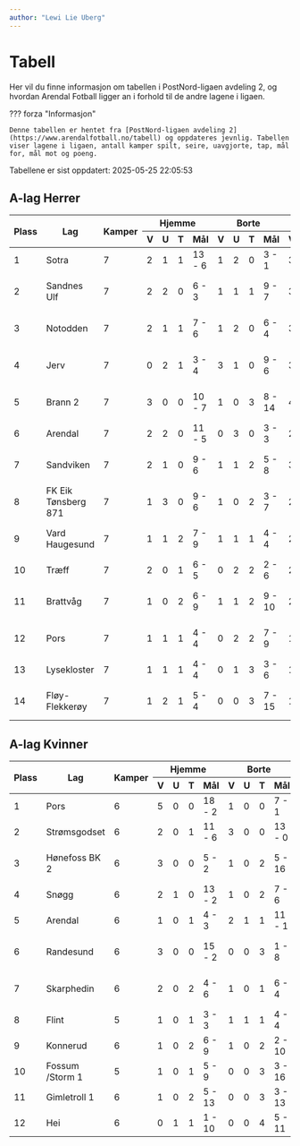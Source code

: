 ```yaml
---
author: "Lewi Lie Uberg"
---
```


# Tabell

Her vil du finne informasjon om tabellen i PostNord-ligaen avdeling 2, og hvordan Arendal Fotball ligger an i forhold til de andre lagene i ligaen.

??? forza "Informasjon"

    Denne tabellen er hentet fra [PostNord-ligaen avdeling 2](https://www.arendalfotball.no/tabell) og oppdateres jevnlig. Tabellen viser lagene i ligaen, antall kamper spilt, seire, uavgjorte, tap, mål for, mål mot og poeng.

Tabellene er sist oppdatert: 2025-05-25 22:05:53

## A-lag Herrer

<table>
  <thead>
    <tr class="row-highlight">
      <th rowspan="2">Plass</th>
      <th rowspan="2">Lag</th>
      <th rowspan="2">Kamper</th>
      <th colspan="4">Hjemme</th>
      <th colspan="4">Borte</th>
      <th colspan="5">Total</th>
      <th rowspan="2">Poeng</th>
    </tr>
    <tr class="row-highlight">
      <th>V</th>
      <th>U</th>
      <th>T</th>
      <th>Mål</th>
      <th>V</th>
      <th>U</th>
      <th>T</th>
      <th>Mål</th>
      <th>V</th>
      <th>U</th>
      <th>T</th>
      <th>Mål</th>
      <th>Diff</th>
    </tr>
  </thead>
  <tbody>
    <tr>
      <td>1</td>
      <td>Sotra</td>
      <td>7</td>
      <td>2</td>
      <td>1</td>
      <td>1</td>
      <td>13 - 6</td>
      <td>1</td>
      <td>2</td>
      <td>0</td>
      <td>3 - 1</td>
      <td>3</td>
      <td>3</td>
      <td>1</td>
      <td>16 - 7</td>
      <td>9</td>
      <td>12</td>
    </tr>
    <tr>
      <td>2</td>
      <td>Sandnes Ulf</td>
      <td>7</td>
      <td>2</td>
      <td>2</td>
      <td>0</td>
      <td>6 - 3</td>
      <td>1</td>
      <td>1</td>
      <td>1</td>
      <td>9 - 7</td>
      <td>3</td>
      <td>3</td>
      <td>1</td>
      <td>15 - 10</td>
      <td>5</td>
      <td>12</td>
    </tr>
    <tr>
      <td>3</td>
      <td>Notodden</td>
      <td>7</td>
      <td>2</td>
      <td>1</td>
      <td>1</td>
      <td>7 - 6</td>
      <td>1</td>
      <td>2</td>
      <td>0</td>
      <td>6 - 4</td>
      <td>3</td>
      <td>3</td>
      <td>1</td>
      <td>13 - 10</td>
      <td>3</td>
      <td>12</td>
    </tr>
    <tr>
      <td>4</td>
      <td>Jerv</td>
      <td>7</td>
      <td>0</td>
      <td>2</td>
      <td>1</td>
      <td>3 - 4</td>
      <td>3</td>
      <td>1</td>
      <td>0</td>
      <td>9 - 6</td>
      <td>3</td>
      <td>3</td>
      <td>1</td>
      <td>12 - 10</td>
      <td>2</td>
      <td>12</td>
    </tr>
    <tr>
      <td>5</td>
      <td>Brann  2</td>
      <td>7</td>
      <td>3</td>
      <td>0</td>
      <td>0</td>
      <td>10 - 7</td>
      <td>1</td>
      <td>0</td>
      <td>3</td>
      <td>8 - 14</td>
      <td>4</td>
      <td>0</td>
      <td>3</td>
      <td>18 - 21</td>
      <td>-3</td>
      <td>12</td>
    </tr>
    <tr class="row-highlight">
      <td>6</td>
      <td>Arendal</td>
      <td>7</td>
      <td>2</td>
      <td>2</td>
      <td>0</td>
      <td>11 - 5</td>
      <td>0</td>
      <td>3</td>
      <td>0</td>
      <td>3 - 3</td>
      <td>2</td>
      <td>5</td>
      <td>0</td>
      <td>14 - 8</td>
      <td>6</td>
      <td>11</td>
    </tr>
    <tr>
      <td>7</td>
      <td>Sandviken</td>
      <td>7</td>
      <td>2</td>
      <td>1</td>
      <td>0</td>
      <td>9 - 6</td>
      <td>1</td>
      <td>1</td>
      <td>2</td>
      <td>5 - 8</td>
      <td>3</td>
      <td>2</td>
      <td>2</td>
      <td>14 - 14</td>
      <td>0</td>
      <td>11</td>
    </tr>
    <tr>
      <td>8</td>
      <td>FK Eik Tønsberg 871</td>
      <td>7</td>
      <td>1</td>
      <td>3</td>
      <td>0</td>
      <td>9 - 6</td>
      <td>1</td>
      <td>0</td>
      <td>2</td>
      <td>3 - 7</td>
      <td>2</td>
      <td>3</td>
      <td>2</td>
      <td>12 - 13</td>
      <td>-1</td>
      <td>9</td>
    </tr>
    <tr>
      <td>9</td>
      <td>Vard Haugesund</td>
      <td>7</td>
      <td>1</td>
      <td>1</td>
      <td>2</td>
      <td>7 - 9</td>
      <td>1</td>
      <td>1</td>
      <td>1</td>
      <td>4 - 4</td>
      <td>2</td>
      <td>2</td>
      <td>3</td>
      <td>11 - 13</td>
      <td>-2</td>
      <td>8</td>
    </tr>
    <tr>
      <td>10</td>
      <td>Træff</td>
      <td>7</td>
      <td>2</td>
      <td>0</td>
      <td>1</td>
      <td>6 - 5</td>
      <td>0</td>
      <td>2</td>
      <td>2</td>
      <td>2 - 6</td>
      <td>2</td>
      <td>2</td>
      <td>3</td>
      <td>8 - 11</td>
      <td>-3</td>
      <td>8</td>
    </tr>
    <tr>
      <td>11</td>
      <td>Brattvåg</td>
      <td>7</td>
      <td>1</td>
      <td>0</td>
      <td>2</td>
      <td>6 - 9</td>
      <td>1</td>
      <td>1</td>
      <td>2</td>
      <td>9 - 10</td>
      <td>2</td>
      <td>1</td>
      <td>4</td>
      <td>15 - 19</td>
      <td>-4</td>
      <td>7</td>
    </tr>
    <tr>
      <td>12</td>
      <td>Pors</td>
      <td>7</td>
      <td>1</td>
      <td>1</td>
      <td>1</td>
      <td>4 - 4</td>
      <td>0</td>
      <td>2</td>
      <td>2</td>
      <td>7 - 9</td>
      <td>1</td>
      <td>3</td>
      <td>3</td>
      <td>11 - 13</td>
      <td>-2</td>
      <td>6</td>
    </tr>
    <tr>
      <td>13</td>
      <td>Lysekloster</td>
      <td>7</td>
      <td>1</td>
      <td>1</td>
      <td>1</td>
      <td>4 - 4</td>
      <td>0</td>
      <td>1</td>
      <td>3</td>
      <td>3 - 6</td>
      <td>1</td>
      <td>2</td>
      <td>4</td>
      <td>7 - 10</td>
      <td>-3</td>
      <td>5</td>
    </tr>
    <tr>
      <td>14</td>
      <td>Fløy-Flekkerøy</td>
      <td>7</td>
      <td>1</td>
      <td>2</td>
      <td>1</td>
      <td>5 - 4</td>
      <td>0</td>
      <td>0</td>
      <td>3</td>
      <td>7 - 15</td>
      <td>1</td>
      <td>2</td>
      <td>4</td>
      <td>12 - 19</td>
      <td>-7</td>
      <td>5</td>
    </tr>
  </tbody>
</table>

## A-lag Kvinner

<table>
  <thead>
    <tr class="row-highlight">
      <th rowspan="2">Plass</th>
      <th rowspan="2">Lag</th>
      <th rowspan="2">Kamper</th>
      <th colspan="4">Hjemme</th>
      <th colspan="4">Borte</th>
      <th colspan="5">Total</th>
      <th rowspan="2">Poeng</th>
    </tr>
    <tr class="row-highlight">
      <th>V</th>
      <th>U</th>
      <th>T</th>
      <th>Mål</th>
      <th>V</th>
      <th>U</th>
      <th>T</th>
      <th>Mål</th>
      <th>V</th>
      <th>U</th>
      <th>T</th>
      <th>Mål</th>
      <th>Diff</th>
    </tr>
  </thead>
  <tbody>
    <tr>
      <td>1</td>
      <td>Pors</td>
      <td>6</td>
      <td>5</td>
      <td>0</td>
      <td>0</td>
      <td>18 - 2</td>
      <td>1</td>
      <td>0</td>
      <td>0</td>
      <td>7 - 1</td>
      <td>6</td>
      <td>0</td>
      <td>0</td>
      <td>25 - 3</td>
      <td>22</td>
      <td>18</td>
    </tr>
    <tr>
      <td>2</td>
      <td>Strømsgodset</td>
      <td>6</td>
      <td>2</td>
      <td>0</td>
      <td>1</td>
      <td>11 - 6</td>
      <td>3</td>
      <td>0</td>
      <td>0</td>
      <td>13 - 0</td>
      <td>5</td>
      <td>0</td>
      <td>1</td>
      <td>24 - 6</td>
      <td>18</td>
      <td>15</td>
    </tr>
    <tr>
      <td>3</td>
      <td>Hønefoss BK 2</td>
      <td>6</td>
      <td>3</td>
      <td>0</td>
      <td>0</td>
      <td>5 - 2</td>
      <td>1</td>
      <td>0</td>
      <td>2</td>
      <td>5 - 16</td>
      <td>4</td>
      <td>0</td>
      <td>2</td>
      <td>10 - 18</td>
      <td>-8</td>
      <td>12</td>
    </tr>
    <tr>
      <td>4</td>
      <td>Snøgg</td>
      <td>6</td>
      <td>2</td>
      <td>1</td>
      <td>0</td>
      <td>13 - 2</td>
      <td>1</td>
      <td>0</td>
      <td>2</td>
      <td>7 - 6</td>
      <td>3</td>
      <td>1</td>
      <td>2</td>
      <td>20 - 8</td>
      <td>12</td>
      <td>10</td>
    </tr>
    <tr class="row-highlight">
      <td>5</td>
      <td>Arendal</td>
      <td>6</td>
      <td>1</td>
      <td>0</td>
      <td>1</td>
      <td>4 - 3</td>
      <td>2</td>
      <td>1</td>
      <td>1</td>
      <td>11 - 1</td>
      <td>3</td>
      <td>1</td>
      <td>2</td>
      <td>15 - 4</td>
      <td>11</td>
      <td>10</td>
    </tr>
    <tr>
      <td>6</td>
      <td>Randesund</td>
      <td>6</td>
      <td>3</td>
      <td>0</td>
      <td>0</td>
      <td>15 - 2</td>
      <td>0</td>
      <td>0</td>
      <td>3</td>
      <td>1 - 8</td>
      <td>3</td>
      <td>0</td>
      <td>3</td>
      <td>16 - 10</td>
      <td>6</td>
      <td>9</td>
    </tr>
    <tr>
      <td>7</td>
      <td>Skarphedin</td>
      <td>6</td>
      <td>2</td>
      <td>0</td>
      <td>2</td>
      <td>4 - 6</td>
      <td>1</td>
      <td>0</td>
      <td>1</td>
      <td>6 - 4</td>
      <td>3</td>
      <td>0</td>
      <td>3</td>
      <td>10 - 10</td>
      <td>0</td>
      <td>9</td>
    </tr>
    <tr>
      <td>8</td>
      <td>Flint</td>
      <td>5</td>
      <td>1</td>
      <td>0</td>
      <td>1</td>
      <td>3 - 3</td>
      <td>1</td>
      <td>1</td>
      <td>1</td>
      <td>4 - 4</td>
      <td>2</td>
      <td>1</td>
      <td>2</td>
      <td>7 - 7</td>
      <td>0</td>
      <td>7</td>
    </tr>
    <tr>
      <td>9</td>
      <td>Konnerud</td>
      <td>6</td>
      <td>1</td>
      <td>0</td>
      <td>2</td>
      <td>6 - 9</td>
      <td>1</td>
      <td>0</td>
      <td>2</td>
      <td>2 - 10</td>
      <td>2</td>
      <td>0</td>
      <td>4</td>
      <td>8 - 19</td>
      <td>-11</td>
      <td>6</td>
    </tr>
    <tr>
      <td>10</td>
      <td>Fossum /Storm 1</td>
      <td>5</td>
      <td>1</td>
      <td>0</td>
      <td>1</td>
      <td>5 - 9</td>
      <td>0</td>
      <td>0</td>
      <td>3</td>
      <td>3 - 16</td>
      <td>1</td>
      <td>0</td>
      <td>4</td>
      <td>8 - 25</td>
      <td>-17</td>
      <td>3</td>
    </tr>
    <tr>
      <td>11</td>
      <td>Gimletroll 1</td>
      <td>6</td>
      <td>1</td>
      <td>0</td>
      <td>2</td>
      <td>5 - 13</td>
      <td>0</td>
      <td>0</td>
      <td>3</td>
      <td>3 - 13</td>
      <td>1</td>
      <td>0</td>
      <td>5</td>
      <td>8 - 26</td>
      <td>-18</td>
      <td>3</td>
    </tr>
    <tr>
      <td>12</td>
      <td>Hei</td>
      <td>6</td>
      <td>0</td>
      <td>1</td>
      <td>1</td>
      <td>1 - 10</td>
      <td>0</td>
      <td>0</td>
      <td>4</td>
      <td>5 - 11</td>
      <td>0</td>
      <td>1</td>
      <td>5</td>
      <td>6 - 21</td>
      <td>-15</td>
      <td>1</td>
    </tr>
  </tbody>
</table>
